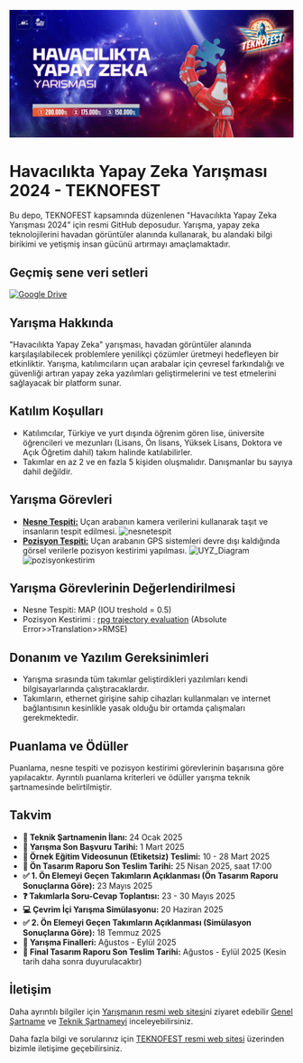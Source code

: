 ![Yarışma Fotoğrafı](banner.jpg)

# Havacılıkta Yapay Zeka Yarışması 2024 - TEKNOFEST

Bu depo, TEKNOFEST kapsamında düzenlenen "Havacılıkta Yapay Zeka Yarışması 2024" için resmi GitHub deposudur. Yarışma, yapay zeka teknolojilerini havadan görüntüler alanında kullanarak, bu alandaki bilgi birikimi ve yetişmiş insan gücünü artırmayı amaçlamaktadır.


## Geçmiş sene veri setleri

[![Google Drive](https://img.shields.io/badge/Google%20Drive-4285F4?style=for-the-badge&logo=googledrive&logoColor=white)](https://drive.google.com/drive/folders/18_VqLBbyTubVSWAXG_CgmuJWGCx0mcBd)


## Yarışma Hakkında

"Havacılıkta Yapay Zeka" yarışması, havadan görüntüler alanında karşılaşılabilecek problemlere yenilikçi çözümler üretmeyi hedefleyen bir etkinliktir. Yarışma, katılımcıların uçan arabalar için çevresel farkındalığı ve güvenliği artıran yapay zeka yazılımları geliştirmelerini ve test etmelerini sağlayacak bir platform sunar.

## Katılım Koşulları

- Katılımcılar, Türkiye ve yurt dışında öğrenim gören lise, üniversite öğrencileri ve mezunları (Lisans, Ön lisans, Yüksek Lisans, Doktora ve Açık Öğretim dahil) takım halinde katılabilirler.
- Takımlar en az 2 ve en fazla 5 kişiden oluşmalıdır. Danışmanlar bu sayıya dahil değildir.

## Yarışma Görevleri

- [**Nesne Tespiti:**](https://github.com/TEKNOFEST-YARISMALAR/ulasimda-yapay-zeka-yarismasi/blob/main/nesne%20tespiti.gif) Uçan arabanın kamera verilerini kullanarak taşıt ve insanların tespit edilmesi.
  ![nesnetespit](nesne%20tespiti.gif)
- [**Pozisyon Tespiti:**](https://github.com/TEKNOFEST-YARISMALAR/ulasimda-yapay-zeka-yarismasi/blob/main/pozisyon%20kestirimi.gif) Uçan arabanın GPS sistemleri devre dışı kaldığında görsel verilerle pozisyon kestirimi yapılması.
  ![UYZ_Diagram](https://github.com/TEKNOFEST-YARISMALAR/ulasimda-yapay-zeka-yarismasi/assets/47760055/a545ac68-8fd1-49b3-8d15-9e017493e114)
  ![pozisyonkestirim](pozisyon%20kestirimi.gif)
## Yarışma Görevlerinin Değerlendirilmesi
- Nesne Tespiti: MAP (IOU treshold = 0.5)
- Pozisyon Kestirimi : [rpg trajectory evaluation](https://github.com/uzh-rpg/rpg_trajectory_evaluation?tab=readme-ov-file#single-trajectory-estimate) (Absolute Error>>Translation>>RMSE)

## Donanım ve Yazılım Gereksinimleri

- Yarışma sırasında tüm takımlar geliştirdikleri yazılımları kendi bilgisayarlarında çalıştıracaklardır.
- Takımların, ethernet girişine sahip cihazları kullanmaları ve internet bağlantısının kesinlikle yasak olduğu bir ortamda çalışmaları gerekmektedir.

## Puanlama ve Ödüller

Puanlama, nesne tespiti ve pozisyon kestirimi görevlerinin başarısına göre yapılacaktır. Ayrıntılı puanlama kriterleri ve ödüller yarışma teknik şartnamesinde belirtilmiştir.

## Takvim

- **📄 Teknik Şartnamenin İlanı:** 24 Ocak 2025  
- **📝 Yarışma Son Başvuru Tarihi:** 1 Mart 2025  
- **🎥 Örnek Eğitim Videosunun (Etiketsiz) Teslimi:** 10 - 28 Mart 2025  
- **📑 Ön Tasarım Raporu Son Teslim Tarihi:** 25 Nisan 2025, saat 17:00  
- **✅ 1. Ön Elemeyi Geçen Takımların Açıklanması (Ön Tasarım Raporu Sonuçlarına Göre):** 23 Mayıs 2025  
- **❓ Takımlarla Soru-Cevap Toplantısı:** 23 - 30 Mayıs 2025  
- **💻 Çevrim İçi Yarışma Simülasyonu:** 20 Haziran 2025  
- **✅ 2. Ön Elemeyi Geçen Takımların Açıklanması (Simülasyon Sonuçlarına Göre):** 18 Temmuz 2025  
- **🏁 Yarışma Finalleri:** Ağustos - Eylül 2025  
- **📘 Final Tasarım Raporu Son Teslim Tarihi:** Ağustos - Eylül 2025 (Kesin tarih daha sonra duyurulacaktır)

## İletişim

Daha ayrıntılı bilgiler için [Yarışmanın resmi web sitesi](https://teknofest.org/tr/competitions/competition/43)ni ziyaret edebilir  [Genel Şartname](https://cdn.teknofest.org/media/upload/userFormUpload/2025_HAVACILIKTA_YAPAY_ZEKA_TR_v3_Cr0FM.pdf) ve [Teknik Şartnameyi](https://cdn.teknofest.org/media/upload/userFormUpload/2025_TEKNOFEST_Havac%C4%B1l%C4%B1kta_Yapay_Zeka_Yarismasi_Teknik_Sartname_gzZkY.pdf) inceleyebilirsiniz.

Daha fazla bilgi ve sorularınız için [TEKNOFEST resmi web sitesi](https://www.teknofest.org) üzerinden bizimle iletişime geçebilirsiniz.
